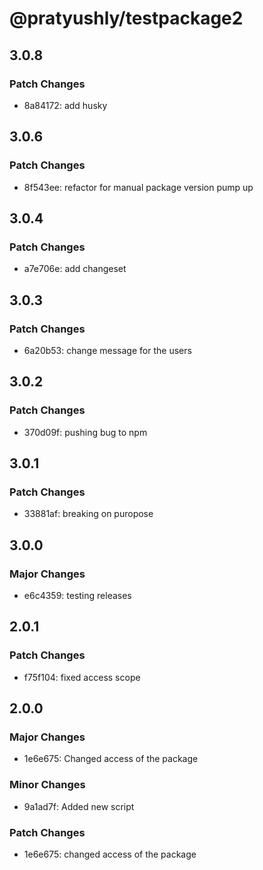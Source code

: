 # @pratyushly/testpackage2

## 3.0.8

### Patch Changes

- 8a84172: add husky

## 3.0.6

### Patch Changes

- 8f543ee: refactor for manual package version pump up

## 3.0.4

### Patch Changes

- a7e706e: add changeset

## 3.0.3

### Patch Changes

- 6a20b53: change message for the users

## 3.0.2

### Patch Changes

- 370d09f: pushing bug to npm

## 3.0.1

### Patch Changes

- 33881af: breaking on puropose

## 3.0.0

### Major Changes

- e6c4359: testing releases

## 2.0.1

### Patch Changes

- f75f104: fixed access scope

## 2.0.0

### Major Changes

- 1e6e675: Changed access of the package

### Minor Changes

- 9a1ad7f: Added new script

### Patch Changes

- 1e6e675: changed access of the package
